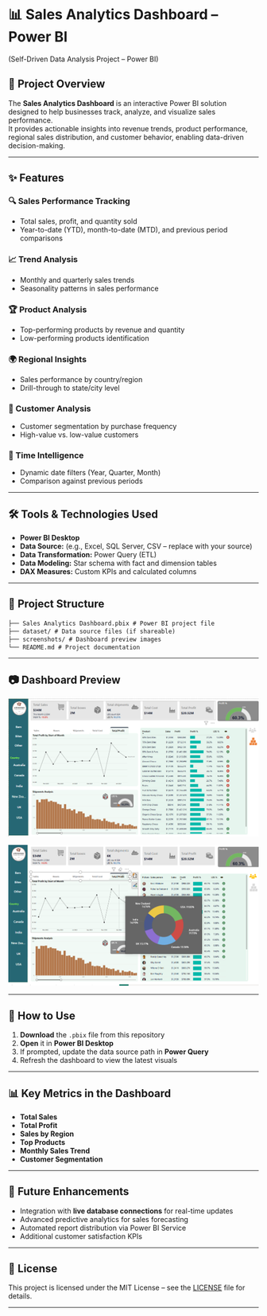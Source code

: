  # 📊 Sales Analytics Dashboard – Power BI
 (Self-Driven Data Analysis Project – Power BI)

## 📄 Project Overview
The **Sales Analytics Dashboard** is an interactive Power BI solution designed to help businesses track, analyze, and visualize sales performance.  
It provides actionable insights into revenue trends, product performance, regional sales distribution, and customer behavior, enabling data-driven decision-making.

---

## ✨ Features

### 🔍 Sales Performance Tracking
- Total sales, profit, and quantity sold
- Year-to-date (YTD), month-to-date (MTD), and previous period comparisons

### 📈 Trend Analysis
- Monthly and quarterly sales trends
- Seasonality patterns in sales performance

### 🏆 Product Analysis
- Top-performing products by revenue and quantity
- Low-performing products identification

### 🌍 Regional Insights
- Sales performance by country/region
- Drill-through to state/city level

### 👥 Customer Analysis
- Customer segmentation by purchase frequency
- High-value vs. low-value customers

### 📅 Time Intelligence
- Dynamic date filters (Year, Quarter, Month)
- Comparison against previous periods

---

## 🛠 Tools & Technologies Used
- **Power BI Desktop**
- **Data Source:** (e.g., Excel, SQL Server, CSV – replace with your source)
- **Data Transformation:** Power Query (ETL)
- **Data Modeling:** Star schema with fact and dimension tables
- **DAX Measures:** Custom KPIs and calculated columns

---

## 📂 Project Structure

    ├── Sales Analytics Dashboard.pbix # Power BI project file
    ├── dataset/ # Data source files (if shareable)
    ├── screenshots/ # Dashboard preview images
    └── README.md # Project documentation
---

## 📷 Dashboard Preview

![Dashboard Overview]( https://github.com/MGHirushiThilakna/Sales-Analytics-Dashboard-Power-BI-/blob/main/Sceenshots/Sales%20Analytics%20Dashboard.PNG)

![Product Performance]( https://github.com/MGHirushiThilakna/Sales-Analytics-Dashboard-Power-BI-/blob/main/Sceenshots/Sales%20Analytics%20Dashboard-%20with%20tooltip.png )

---
    
## 🚀 How to Use
1. **Download** the `.pbix` file from this repository
2. **Open** it in **Power BI Desktop**
3. If prompted, update the data source path in **Power Query**
4. Refresh the dashboard to view the latest visuals

---

## 📊 Key Metrics in the Dashboard
- **Total Sales**
- **Total Profit**
- **Sales by Region**
- **Top Products**
- **Monthly Sales Trend**
- **Customer Segmentation**

---

## 🔮 Future Enhancements
- Integration with **live database connections** for real-time updates
- Advanced predictive analytics for sales forecasting
- Automated report distribution via Power BI Service
- Additional customer satisfaction KPIs

---

## 📜 License
This project is licensed under the MIT License – see the [LICENSE](LICENSE) file for details.

---
